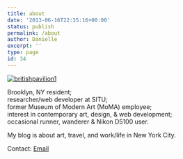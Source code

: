 ```yaml
---
title: about
date: '2013-06-16T22:35:16+00:00'
status: publish
permalink: /about
author: Danielle
excerpt: ''
type: page
id: 34
---
```

[![britishpavilion1](http://www.daniellehoo.com/wp-content/uploads/2013/11/britishpavilion1-300x198.jpg)](http://www.daniellehoo.com/wp-content/uploads/2013/11/britishpavilion1.jpg)

Brooklyn, NY resident;  
researcher/web developer at SITU;  
former Museum of Modern Art (MoMA) employee;  
interest in contemporary art, design, &amp; web development;  
occasional runner, wanderer &amp; Nikon D5100 user.

My blog is about art, travel, and work/life in New York City.

Contact: [Email](mailto:info@daniellehoo.com?Subject=Hello%20There)